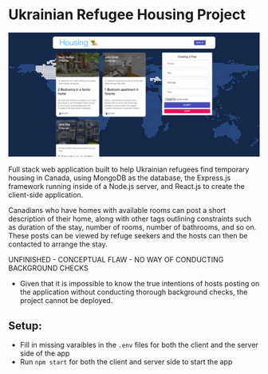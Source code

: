 # Ukrainian Refugee Housing Project

![website](demoImage/website.png)

Full stack web application built to help Ukrainian refugees find temporary housing in Canada, using MongoDB as the database, the Express.js framework running inside of a Node.js server, and React.js to create the client-side application.

Canadians who have homes with available rooms can post a short description of their home, along with other tags outlining constraints such as duration of the stay, number of rooms, number of bathrooms, and so on.
These posts can be viewed by refuge seekers and the hosts can then be contacted to arrange the stay.

UNFINISHED - CONCEPTUAL FLAW - NO WAY OF CONDUCTING BACKGROUND CHECKS
- Given that it is impossible to know the true intentions of hosts posting on the application without conducting thorough background checks, the project cannot be deployed.

## Setup:
- Fill in missing varaibles in the ```.env``` files for both the client and the server side of the app
- Run ```npm start``` for both the client and server side to start the app
